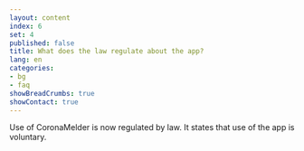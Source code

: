 ```yaml
---
layout: content
index: 6
set: 4
published: false
title: What does the law regulate about the app?
lang: en
categories:
- bg
- faq
showBreadCrumbs: true
showContact: true
---
```

Use of CoronaMelder is now regulated by law. It states that use of the app is voluntary.
